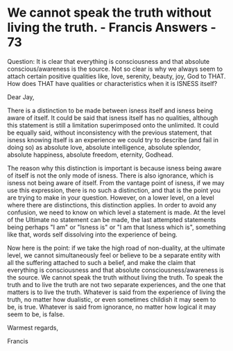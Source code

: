 # We cannot speak the truth without living the truth. - Francis Answers - 73

Question: It is clear that everything is consciousness and that absolute conscious/awareness is the source. Not so clear is why we always seem to attach certain positive qualities like, love, serenity, beauty, joy, God to THAT. How does THAT have qualities or characteristics when it is ISNESS itself?

Dear Jay,

There is a distinction to be made between isness itself and isness being aware of itself. It could be said that isness itself has no qualities, although this statement is still a limitation superimposed onto the unlimited. It could be equally said, without inconsistency with the previous statement, that isness knowing itself is an experience we could try to describe (and fail in doing so) as absolute love, absolute intelligence, absolute splendor, absolute happiness, absolute freedom, eternity, Godhead.

The reason why this distinction is important is because isness being aware of itself is not the only mode of isness. There is also ignorance, which is isness not being aware of itself. From the vantage point of isness, if we may use this expression, there is no such a distinction, and that is the point you are trying to make in your question. However, on a lower level, on a level where there are distinctions, this distinction applies. In order to avoid any confusion, we need to know on which level a statement is made. At the level of the Ultimate no statement can be made, the last attempted statements being perhaps &quot;I am&quot; or &quot;Isness is&quot; or &quot;I am that Isness which is&quot;, something like that, words self dissolving into the experience of being.

Now here is the point: if we take the high road of non-duality, at the ultimate level, we cannot simultaneously feel or believe to be a separate entity with all the suffering attached to such a belief, and make the claim that everything is consciousness and that absolute consciousness/awareness is the source. We cannot speak the truth without living the truth. To speak the truth and to live the truth are not two separate experiences, and the one that matters is to live the truth. Whatever is said from the experience of living the truth, no matter how dualistic, or even sometimes childish it may seem to be, is true. Whatever is said from ignorance, no matter how logical it may seem to be, is false.

Warmest regards,

Francis


